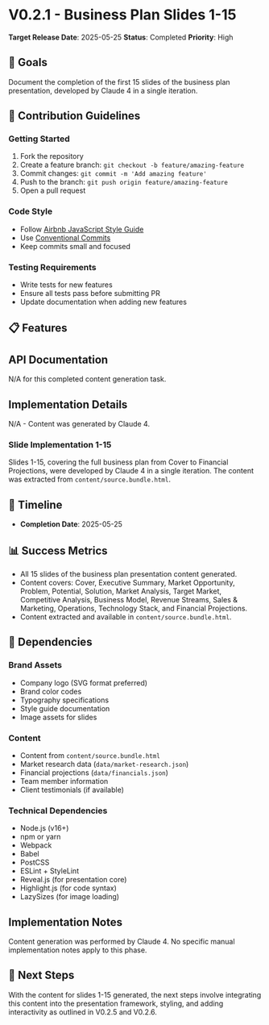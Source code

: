 # V0.2.1 - Business Plan Slides 1-15

**Target Release Date**: 2025-05-25
**Status**: Completed
**Priority**: High

## 🎯 Goals
Document the completion of the first 15 slides of the business plan presentation, developed by Claude 4 in a single iteration.

## 👥 Contribution Guidelines

### Getting Started
1. Fork the repository
2. Create a feature branch: `git checkout -b feature/amazing-feature`
3. Commit changes: `git commit -m 'Add amazing feature'`
4. Push to the branch: `git push origin feature/amazing-feature`
5. Open a pull request

### Code Style
- Follow [Airbnb JavaScript Style Guide](https://github.com/airbnb/javascript)
- Use [Conventional Commits](https://www.conventionalcommits.org/)
- Keep commits small and focused

### Testing Requirements
- Write tests for new features
- Ensure all tests pass before submitting PR
- Update documentation when adding new features

## 📋 Features

## API Documentation
N/A for this completed content generation task.

## Implementation Details
N/A - Content was generated by Claude 4.

### Slide Implementation 1-15
Slides 1-15, covering the full business plan from Cover to Financial Projections, were developed by Claude 4 in a single iteration. The content was extracted from `content/source.bundle.html`.

## 📅 Timeline
- **Completion Date**: 2025-05-25

## 📊 Success Metrics
- All 15 slides of the business plan presentation content generated.
- Content covers: Cover, Executive Summary, Market Opportunity, Problem, Potential, Solution, Market Analysis, Target Market, Competitive Analysis, Business Model, Revenue Streams, Sales & Marketing, Operations, Technology Stack, and Financial Projections.
- Content extracted and available in `content/source.bundle.html`.

## 🔗 Dependencies

### Brand Assets
- Company logo (SVG format preferred)
- Brand color codes
- Typography specifications
- Style guide documentation
- Image assets for slides

### Content
- Content from `content/source.bundle.html`
- Market research data (`data/market-research.json`)
- Financial projections (`data/financials.json`)
- Team member information
- Client testimonials (if available)

### Technical Dependencies
- Node.js (v16+)
- npm or yarn
- Webpack
- Babel
- PostCSS
- ESLint + StyleLint
- Reveal.js (for presentation core)
- Highlight.js (for code syntax)
- LazySizes (for image loading)

## Implementation Notes
Content generation was performed by Claude 4. No specific manual implementation notes apply to this phase.

## 🚀 Next Steps
With the content for slides 1-15 generated, the next steps involve integrating this content into the presentation framework, styling, and adding interactivity as outlined in V0.2.5 and V0.2.6.
